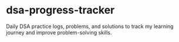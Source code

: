 # dsa-progress-tracker
Daily DSA practice logs, problems, and solutions to track my learning journey and improve problem-solving skills.
